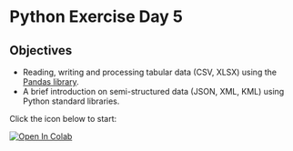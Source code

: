 # Python Exercise Day 5

## Objectives
* Reading, writing and processing tabular data (CSV, XLSX) using the [Pandas library](https://pandas.pydata.org/).
* A brief introduction on semi-structured data (JSON, XML, KML) using Python standard libraries.

Click the icon below to start:

[![Open In Colab](https://colab.research.google.com/assets/colab-badge.svg)](https://colab.research.google.com/github/UCB-CE170a/Fall2020/blob/master/python-exercises/Day%205/Day5_data_processing_student.ipynb)
